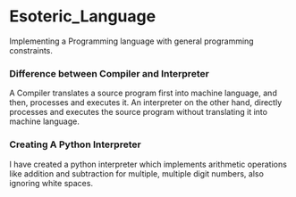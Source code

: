 # Esoteric_Language
Implementing a Programming language with general programming constraints.

### Difference between Compiler and Interpreter
A Compiler translates a source program first into machine language, and then, processes and executes it. An interpreter on the other hand, directly processes and executes the source program without translating it into machine language.

### Creating A Python Interpreter
I have created a python interpreter which implements arithmetic operations like addition and subtraction for multiple, multiple digit numbers, also ignoring white spaces.
